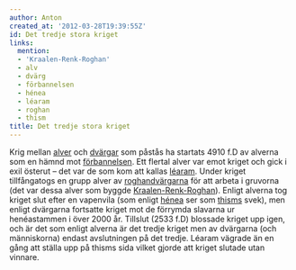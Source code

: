 ```yaml
---
author: Anton
created_at: '2012-03-28T19:39:55Z'
id: Det tredje stora kriget
links:
  mention:
  - 'Kraalen-Renk-Roghan'
  - alv
  - dvärg
  - förbannelsen
  - hénea
  - léaram
  - roghan
  - thism
title: Det tredje stora kriget
---
```


Krig mellan [alver] och [dvärgar] som påstås ha startats 4910 f.D av alverna som en hämnd mot
[förbannelsen]. Ett flertal alver var emot kriget och gick i exil österut – det var de som kom att
kallas [léaram]. Under kriget tillfångatogs en grupp alver av [roghandvärgarna] för att arbeta i
gruvorna (det var dessa alver som byggde [Kraalen-Renk-Roghan]). Enligt alverna tog kriget slut
efter en vapenvila (som enligt [hénea] ser som [thisms] svek), men enligt dvärgarna fortsatte kriget
mot de förrymda slavarna ur henéastammen i över 2000 år. Tillslut (2533 f.D) blossade kriget upp
igen, och är det som enligt alverna är det tredje kriget men av dvärgarna (och människorna) endast
avslutningen på det tredje. Léaram vägrade än en gång att ställa upp på thisms sida vilket gjorde
att kriget slutade utan vinnare.

  [alver]: alv
  [dvärgar]: dvärg
  [förbannelsen]: förbannelsen
  [léaram]: léaram
  [roghandvärgarna]: roghan
  [Kraalen-Renk-Roghan]: Kraalen-Renk-Roghan
  [hénea]: hénea
  [thisms]: thism
